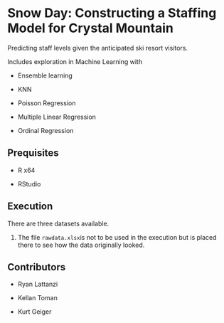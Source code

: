 # Snow Day: Constructing a Staffing Model for Crystal Mountain

Predicting staff levels given the anticipated ski resort visitors.

Includes exploration in Machine Learning with 

- Ensemble learning

- KNN

- Poisson Regression

- Multiple Linear Regression

- Ordinal Regression

Prequisites
-----------

- R x64 

- RStudio

Execution
--------

There are three datasets available.
  1. The file `rawdata.xlsx`is not to be used in the execution but is placed there to see how the data originally looked. 
    
Contributors
--------------

- Ryan Lattanzi

- Kellan Toman

- Kurt Geiger
